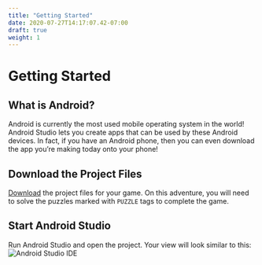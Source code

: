 ```yaml
---
title: "Getting Started"
date: 2020-07-27T14:17:07.42-07:00
draft: true
weight: 1
---
```


# Getting Started

## What is Android?
Android is currently the most used mobile operating system in the world! Android Studio lets you create apps that can be used by these Android devices. In fact, if you have an Android phone, then you can even download the app you’re making today onto your phone!

## Download the Project Files
[Download](../resources/_gen/files/TicTacToe.zip) the project files for your game. On this adventure, you will need to solve the puzzles marked with `PUZZLE` tags to complete the game.

## Start Android Studio
Run Android Studio and open the project. Your view will look similar to this:
![Android Studio IDE](../resources/_gen/images/android_studio.PNG)